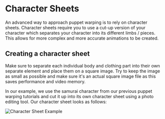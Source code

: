 # Character Sheets

An advanced way to approach puppet warping is to rely on character sheets. Character sheets require you to use a cut-up version of your character which separates your character into its different limbs / pieces. This allows for more complex and more accurate animations to be created.

## Creating a character sheet

Make sure to separate each individual body and clothing part into their own separate element and place them on a square image. Try to keep the image as small as possible and make sure it's an actual square image file as this saves performance and video memory.

In our example, we use the samurai character from our previous puppet warping tutorials and cut it up into its own character sheet using a photo editing tool. Our character sheet looks as follows:

![Character Sheet Example](/img/puppet-warp/samurai_sheet.png)

